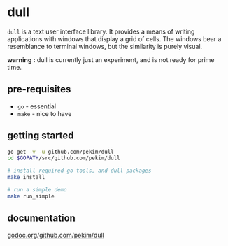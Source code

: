 # dull

`dull` is a text user interface library.
It provides a means of writing applications with windows
that display a grid of cells.
The windows bear a resemblance to terminal windows, but the similarity
is purely visual.

**warning :** dull is currently just an experiment, and is not ready for prime time.

## pre-requisites

* `go` - essential
* `make` - nice to have

## getting started

```bash
go get -v -u github.com/pekim/dull
cd $GOPATH/src/github.com/pekim/dull

# install required go tools, and dull packages
make install

# run a simple demo
make run_simple
```

## documentation

[godoc.org/github.com/pekim/dull](https://godoc.org/github.com/pekim/dull)
